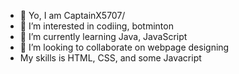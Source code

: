 - 👋 Yo, I am CaptainX5707/
- 👀 I’m interested in codiing, botminton 
- 🌱 I’m currently learning Java, JavaScript
- 💞️ I’m looking to collaborate on webpage designing 
- My skills is HTML, CSS, and some Javacript

<!---
CaptainX5707/CaptainX5707 is a ✨ special ✨ repository because its `README.md` (this file) appears on your GitHub profile.
You can click the Preview link to take a look at your changes.
--->
